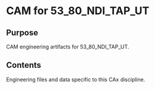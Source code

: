 # CAM for 53_80_NDI_TAP_UT

## Purpose
CAM engineering artifacts for 53_80_NDI_TAP_UT.

## Contents
Engineering files and data specific to this CAx discipline.
